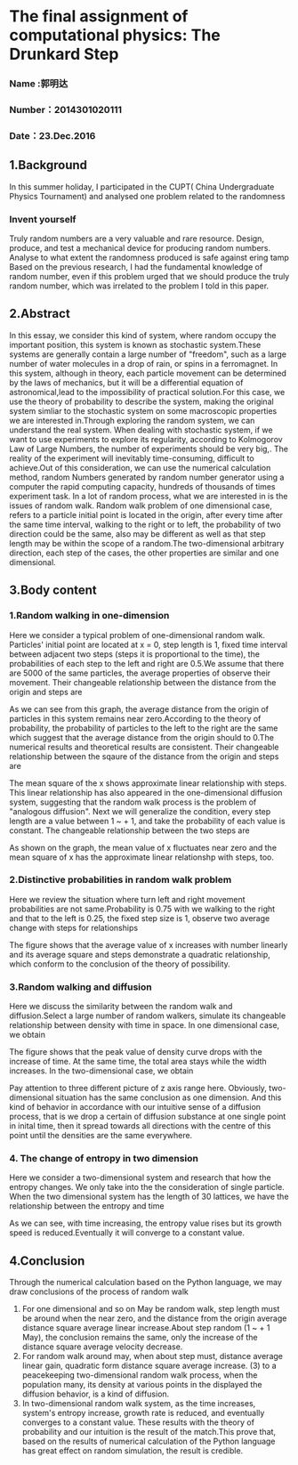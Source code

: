 # The final assignment of computational physics: The Drunkard Step

### Name :郭明达
### Number：2014301020111
### Date：23.Dec.2016

## 1.Background

In this summer holiday, I participated in the CUPT( China Undergraduate Physics Tournament) and analysed one problem related to the randomness

### Invent yourself   

Truly random numbers are a very valuable and rare resource. Design, produce, and test a mechanical device for producing random numbers.  Analyse  to what extent the randomness 
produced is safe against ering tamp
Based on the previous research, I had the fundamental knowledge of random number, even if this problem urged that we should produce the truly
random number, which was irrelated to the problem I told in this paper.

## 2.Abstract

In this essay, we consider this kind of system, where random occupy the important position, this system is known as stochastic system.These systems are generally contain a large number of "freedom", such as a large number of water molecules in a drop of rain, or spins in a ferromagnet.
In this system, although in theory, each particle movement can be determined by the laws of mechanics, but it will be a differential equation of astronomical,lead to the impossibility of practical solution.For this case, we use the theory of probability to describe the system, making the original system simliar to the stochastic system on some macroscopic properties we are interested in.Through exploring the random system, we can understand the real system.
When dealing with stochastic system, if we want to use experiments to explore its regularity, according to Kolmogorov Law of Large Numbers, the number of experiments should be very big,. The reality of the experiment will inevitably time-consuming, difficult to achieve.Out of this consideration, we can use the numerical calculation method, random Numbers generated by random number generator using a computer the rapid computing capacity, hundreds of thousands of times experiment task.
In a lot of random process, what we are interested in is the issues of random walk. Random walk problem of one dimensional case, refers to a particle initial point is located in the origin, after every time after the same time interval, walking to the right or to left, the probability of two direction could be the same, also may be different as well as that step length may be within the scope of a random.The two-dimensional arbitrary direction, each step of the cases, the other properties are similar and one dimensional.

## 3.Body content

### 1.Random walking in one-dimension

Here we consider a typical problem of one-dimensional random walk. Particles' initial point are located at x = 0, step length is 1, fixed time interval between adjacent two steps (steps it is proportional to the time), the probabilities of each step to the left and right are 0.5.We assume that there are 5000 of the same particles, the average properties of observe their movement.
Their changeable relationship between the distance from the origin and steps are

As we can see from this graph, the average distance from the origin of particles in this system remains near zero.According to the theory of probability, the probability of particles to the left to the right are the same which suggest that the average distance from the origin should to 0.The numerical results and theoretical results are consistent.
Their changeable relationship between the sqaure of the distance from the origin and steps are

The mean square of the x shows approximate linear relationship with steps. This linear relationship has also appeared in the one-dimensional diffusion system, suggesting that the random walk process is the problem of "analogous diffusion".
Next we will generalize the condition, every step length are a value between 1 ~ + 1, and take the probability of each value is constant.
The changeable relationship between the two steps are


As shown on the graph, the mean value of x fluctuates near zero and the mean square of x has the approximate linear relationshp with steps, too.

### 2.Distinctive probabilities in random walk problem

Here we review the situation where turn left and right movement probabilities are not same.Probability is 0.75 with we walking to the right and that to the left is 0.25, the fixed step size is 1, observe two average change with steps for relationships


The figure shows that the average value of x increases with number linearly and its average square and steps demonstrate a quadratic relationship, which conform to the conclusion of the theory of possibility.

### 3.Random walking and diffusion

Here we discuss the similarity between the random walk and diffusion.Select a large number of random walkers, simulate its changeable relationship between density with time in space. 
In one dimensional case, we obtain

The figure shows that the peak value of density curve drops with the increase of time. At the same time, the total area stays while the width increases.
In the two-dimensional case, we obtain



Pay attention to three different picture of z axis range here. Obviously, two-dimensional situation has the same conclusion as one dimension. And this kind of behavior in accordance with our intuitive sense of a diffusion process, that is we drop a certain of diffusion substance at one single point in inital time, then it spread towards all directions with the centre of this point until the densities are the same everywhere.

### 4. The change of entropy in two dimension

Here we consider a two-dimensional system and research that how the entropy changes. We only take into the the consideration of single particle. When the two dimensional system has the length of 30 lattices, we have the relationship between the entropy and time 

As we can see, with time increasing, the entropy value rises but its growth speed is reduced.Eventually it will converge to a constant value.

## 4.Conclusion

Through the numerical calculation based on the Python language, we may draw conclusions of the process of random walk
1. For one dimensional and so on May be random walk, step length must be around when the near zero, and the distance from the origin average distance square average linear increase.About step random (1 ~ + 1 May), the conclusion remains the same, only the increase of the distance square average velocity decrease.
2. For random walk around may, when about step must, distance average linear gain, quadratic form distance square average increase.
(3) to a peacekeeping two-dimensional random walk process, when the population many, its density at various points in the displayed the diffusion behavior, is a kind of diffusion.
4. In two-dimensional random walk system, as the time increases, system's entropy increase, growth rate is reduced, and eventually converges to a constant value.
These results with the theory of probability and our intuition is the result of the match.This prove that, based on the results of numerical calculation of the Python language has great effect on random simulation, the result is credible.
